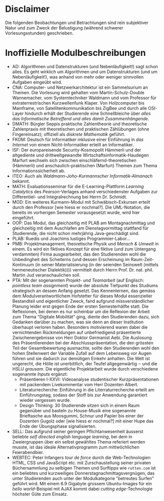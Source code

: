 # Disclaimer

Die folgenden Beobachtungen und Betrachtungen sind rein subjektiver Natur und
zum Zweck der Belustigung (während schwerer Vorlesungsstunden) geschrieben.

# Inoffizielle Modulbeschreibungen

- AD: Algorithmen und Datenstrukturen (und Nebenläufigkeit!) sagt schon alles.
  Es geht wirklich um Algorithmen und um Datenstrukturen (und um
  Nebenläufigkeit!), was anhand von mehr oder weniger sinnvollen Aufgaben
  eingeübt wird.
- CNA: Computer- und Netzwerkarchitektur ist ein Sammelsurium an Themen. Die
  Vorlesung wird gehalten vom Martin-Schulz-Double Wannemacher, vom
  Systemtechniker Waldmann und vom Professor für extraterrestrischen
  Kurzwellenfunk Klaper. Von Holzcomputer bis Mainframe, von
  Satellitenkommunikation bis ZigBee und durch alle OSI-Layer hindurch erhält
  der Studierende eine Schnellbleiche über _alles das Informatische Betreffend
  und alles damit Zusammenhängende_.
- DMATH: Bürgler Seppis praktische Zahlentheorie und theoretische Zahlenpraxis
  mit theoretischen und praktischen Zählübungen (ohne Fingereinsatz); offiziell
  als _diskrete Mathematik_ geführt.
- FKOM: Deutsch für Informatiker inklusive einer Einführung in _das Internet_
  von einem Nicht-Informatiker erteilt an Informatiker.
- ISF: Der europareisende Security-Kosmopolit Hämmerli und der altgediente und
  drittweltgewandte Wirtschaftsinformatik-Haudegen Marfurt wechseln sich
  zwischen einschläfernd-theoretischen (Hämmerli) und anschaulich-praktischen
  (Marfurt) Themen zum Thema Informationssicherheit ab.
- ITEO: Auch als _Waldmann-Joho-Kurmannscher Informatik-Almanach_ bekannt.
- MATH: Evaluationsseminar für die E-Learning-Plattform _Learning Catalytics_
  des _Pearson_-Verlages anhand verschiedenster Aufgaben zur Differentiel- und
  Integralrechnung bei Herrn Dr. Schmidt.
- MOD: Ein weiteres Kurmann-Modul mit Schwäbisch-Exkursen erteilt durch den
  Professor [wie hiess er nochmal?]. Die UML-Notation, die bereits im vorherigen
  Semester vorausgesetzt wurde, wird hier eingeführt.
- OOP: Das Modul, das gleichzeitig mit PLAB am Montagnachmittag und gleichzeitig
  mit dem Auschlafen am Dienstagvormittag stattfand für Studierende, die nicht
  schon mehrjährig Java-geschädigt sind.
- PLAB: Ruedis und Joachims lustiges Programmier-Labor...
- PMB: Projektmanagement, theoretische Physik und _Mensch & Umwelt_ in einem. Es
  wird ein fiktives Konzept für eine fiktive (und zum Untergang verdammten)
  Firma ausgearbeitet, das den Studierenden wohl die Unbedingheit des Scheiterns
  (und dessen Erscheinung im Raum-Zeit-Kontinuum (in seiner Materialisierung (in
  der seienden Seinswelt (mittels hermeneutischer Dialektik)))) vermittelt
  durch Herrn Prof. Dr. nat. phil. Martin Jud veranschaulichen soll.
- PTA: Mit der sogenannten _Projekt- und Teamarbeit_ (auf Englisch: _pointless
  team assignment_) wurde der absolute Tiefpunkt des Studiums strategisch an
  dessen Anfang gesetzt. Das Kennenlernen, das gemäss dem Modulverantwortlichem
  Hofstetter für dieses Modul essenzieller Bestandteil und eigentlicher Zweck,
  fand aufgrund missverständlicher Planung leider erst gegen Ende der ersten
  Semesterhälfte statt. Die Reflexionen, bei denen es nur scheinbar um die
  Reflexion der Arbeit zum Thema "Digitale Mobilität" ging, diente den
  Studierenden dazu, sich Gedanken darüber zu machen, was sie denn an dieser
  Institution überhaupt verloren haben. Besonders motivierend waren dabei die
  vernichtenden Rückmeldungen auf unbefriedigend präsentierte Zwischenergebnisse
  von Herr Doktor Germanist Aebi. Die Auslosung des Präsentierenden bei der
  Abschlusspräsentation, die den grössten Teil der Gesamtbewertung ausmachte,
  sollte den Studierenden wohl den hohen Stellenwert der Variable Zufall auf dem
  Lebensweg vor Augen führen und sie dadurch zur demütigen Einkehr anhalten. Die
  Welt ist ungerecht, die Hölle ist unerbittlich, der Teufel allgegenwärtig ‒
  und die HSLU _grausam_. Die eigentliche Projektarbeit wurde durch verschiedene
  sogenannte _Inputs_ ergänzt:
    - Präsentieren I-XXVI: Videoanalyse studentischer Kurzpräsentationen mit
      packendem Livekommentar vom Herr Dozenten Albert.
    - Literaturrecherche: Einführung in die Literraturrecherche erteilt am
      Einführungstag, sodass der Stoff bis zur Anwendung garantiert wieder
      vergessen wurde.
    - Design Thinking: 30 Studierende sitzen sich in einem Raum gegenüber und
      basteln zu House-Musik eine sogenannte Brieftasche aus Moosgummi, Schnur
      und Papier bis einer der Dozenten Gugolz oder [wie hiess er nochmal?]
      mit einer Hupe das Ende der Übungsphase signalisierten.
- SELL: Das aufgrund seiner geringen Pflichtanwesenheit äusserst beliebte _self
  directed english language learning_, bei dem in Zweiergruppen über ein selbst
  gewähltes Thema referiert werden musste, ist das ideale Alternativprogramm zum
  mittwöchlichen Feierabendbier.
- WEBTEC: Peter Infangers _tour de force_ durch die Web-Technologien HTML, CSS
  und JavaScript etc. mit Zurschaustellung seiner privaten Büchersammlung zu
  selbigen Themen und Surftipps wie `rotten.com` ist ein beliebtes und
  kurzweiliges Donnerstagnachmittagsvergnügen, das unter Studierenden auch unter
  der Modulkategorie "betreutes Surfen" geführt wird. Mit einem 6.9 Gigabyte
  grossem Ubuntu-Images für ein _hello world_-Beispiel mit AJAX kommt dabei
  _cutting edge_-Technologie höchster Güte zum Einsatz.
